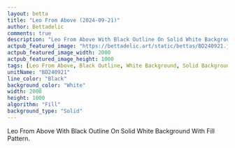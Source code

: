 ```yaml
---
layout: betta
title: "Leo From Above (2024-09-21)"
author: Bettadelic
comments: true
description: "Leo From Above With Black Outline On Solid White Background With Fill Pattern."
actpub_featured_image: "https://bettadelic.art/static/bettas/BD240921.jpg"
actpub_featured_image_width: 2000
actpub_featured_image_height: 1000
tags: [Leo From Above, Black Outline, White Background, Solid Background Pattern, Fill Pattern, September 2024]
unitName: "BD240921"
line_color: "Black"
background_color: "White"
width: 2000
height: 1000
algorithm: "Fill"
background_type: "Solid"
---
```


Leo From Above With Black Outline On Solid White Background With Fill Pattern.
